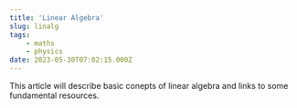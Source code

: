 ```yaml
---
title: 'Linear Algebra'
slug: linalg
tags: 
    - maths
    - physics
date: 2023-05-30T07:02:15.000Z
---
```


This article will describe basic conepts of linear algebra and links to some fundamental resources.